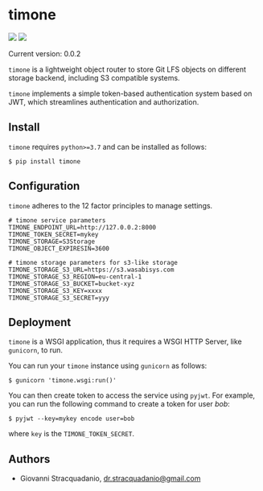 # timone
![](https://github.com/gstracquadanio/timone/workflows/Test%20package/badge.svg)
![](https://github.com/gstracquadanio/timone/workflows/Publish%20package/badge.svg)

Current version: 0.0.2

`timone` is a lightweight object router to store Git LFS objects on different storage backend, including S3 compatible systems.

`timone` implements a simple token-based authentication system based on JWT, which streamlines authentication and authorization.

## Install
`timone` requires `python>=3.7` and can be installed as follows:
```
$ pip install timone
```

## Configuration

`timone` adheres to the 12 factor principles to manage settings.


```
# timone service parameters
TIMONE_ENDPOINT_URL=http://127.0.0.2:8000
TIMONE_TOKEN_SECRET=mykey
TIMONE_STORAGE=S3Storage
TIMONE_OBJECT_EXPIRESIN=3600

# timone storage parameters for s3-like storage
TIMONE_STORAGE_S3_URL=https://s3.wasabisys.com
TIMONE_STORAGE_S3_REGION=eu-central-1
TIMONE_STORAGE_S3_BUCKET=bucket-xyz
TIMONE_STORAGE_S3_KEY=xxxx
TIMONE_STORAGE_S3_SECRET=yyy
```

## Deployment

`timone` is a WSGI application, thus it requires a WSGI HTTP Server, like `gunicorn`, to run.

You can run your `timone` instance using `gunicorn` as follows:

``` 
$ gunicorn 'timone.wsgi:run()'
```

You can then create token to access the service using `pyjwt`. For example, you can run the following command to create a token for user _bob_:

```
$ pyjwt --key=mykey encode user=bob
```
where `key` is the `TIMONE_TOKEN_SECRET`.

## Authors

* Giovanni Stracquadanio, dr.stracquadanio@gmail.com
